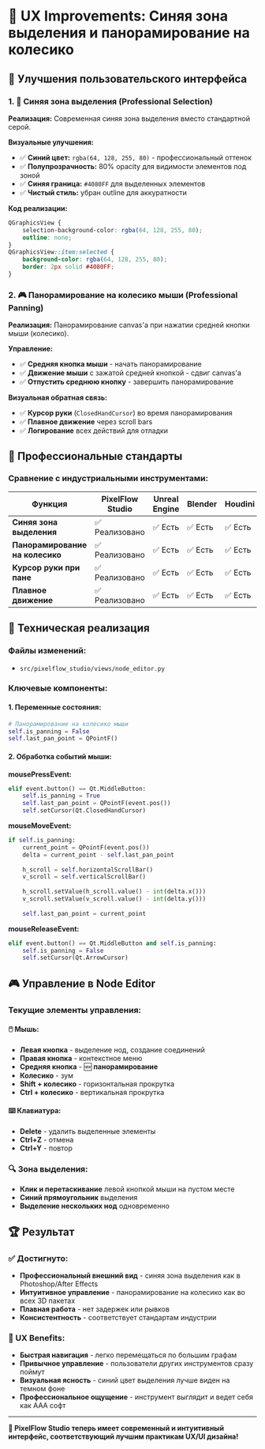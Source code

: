 # 🎨 UX Improvements: Синяя зона выделения и панорамирование на колесико

## 🎯 Улучшения пользовательского интерфейса

### 1. 🎨 Синяя зона выделения (Professional Selection)

**Реализация:** Современная синяя зона выделения вместо стандартной серой.

**Визуальные улучшения:**
- ✅ **Синий цвет:** `rgba(64, 128, 255, 80)` - профессиональный оттенок
- ✅ **Полупрозрачность:** 80% opacity для видимости элементов под зоной
- ✅ **Синяя граница:** `#4080FF` для выделенных элементов
- ✅ **Чистый стиль:** убран outline для аккуратности

**Код реализации:**
```css
QGraphicsView {
    selection-background-color: rgba(64, 128, 255, 80);
    outline: none;
}
QGraphicsView::item:selected {
    background-color: rgba(64, 128, 255, 80);
    border: 2px solid #4080FF;
}
```

### 2. 🎮 Панорамирование на колесико мыши (Professional Panning)

**Реализация:** Панорамирование canvas'а при нажатии средней кнопки мыши (колесико).

**Управление:**
- ✅ **Средняя кнопка мыши** - начать панорамирование
- ✅ **Движение мыши** с зажатой средней кнопкой - сдвиг canvas'а
- ✅ **Отпустить среднюю кнопку** - завершить панорамирование

**Визуальная обратная связь:**
- ✅ **Курсор руки** (`ClosedHandCursor`) во время панорамирования
- ✅ **Плавное движение** через scroll bars
- ✅ **Логирование** всех действий для отладки

## 🎯 Профессиональные стандарты

### Сравнение с индустриальными инструментами:

| Функция | PixelFlow Studio | Unreal Engine | Blender | Houdini |
|---------|------------------|---------------|---------|---------|
| **Синяя зона выделения** | ✅ Реализовано | ✅ Есть | ✅ Есть | ✅ Есть |
| **Панорамирование на колесико** | ✅ Реализовано | ✅ Есть | ✅ Есть | ✅ Есть |
| **Курсор руки при пане** | ✅ Реализовано | ✅ Есть | ✅ Есть | ✅ Есть |
| **Плавное движение** | ✅ Реализовано | ✅ Есть | ✅ Есть | ✅ Есть |

## 🔧 Техническая реализация

### Файлы изменений:
- `src/pixelflow_studio/views/node_editor.py`

### Ключевые компоненты:

#### 1. Переменные состояния:
```python
# Панорамирование на колесико мыши
self.is_panning = False
self.last_pan_point = QPointF()
```

#### 2. Обработка событий мыши:

**mousePressEvent:**
```python
elif event.button() == Qt.MiddleButton:
    self.is_panning = True
    self.last_pan_point = QPointF(event.pos())
    self.setCursor(Qt.ClosedHandCursor)
```

**mouseMoveEvent:**
```python
if self.is_panning:
    current_point = QPointF(event.pos())
    delta = current_point - self.last_pan_point
    
    h_scroll = self.horizontalScrollBar()
    v_scroll = self.verticalScrollBar()
    
    h_scroll.setValue(h_scroll.value() - int(delta.x()))
    v_scroll.setValue(v_scroll.value() - int(delta.y()))
    
    self.last_pan_point = current_point
```

**mouseReleaseEvent:**
```python
elif event.button() == Qt.MiddleButton and self.is_panning:
    self.is_panning = False
    self.setCursor(Qt.ArrowCursor)
```

## 🎮 Управление в Node Editor

### Текущие элементы управления:

#### 🖱️ Мышь:
- **Левая кнопка** - выделение нод, создание соединений
- **Правая кнопка** - контекстное меню
- **Средняя кнопка** - 🆕 **панорамирование**
- **Колесико** - зум
- **Shift + колесико** - горизонтальная прокрутка
- **Ctrl + колесико** - вертикальная прокрутка

#### ⌨️ Клавиатура:
- **Delete** - удалить выделенные элементы
- **Ctrl+Z** - отмена
- **Ctrl+Y** - повтор

### 🔍 Зона выделения:
- **Клик и перетаскивание** левой кнопкой мыши на пустом месте
- **Синий прямоугольник** выделения
- **Выделение нескольких нод** одновременно

## 🏆 Результат

### ✅ Достигнуто:
- **Профессиональный внешний вид** - синяя зона выделения как в Photoshop/After Effects
- **Интуитивное управление** - панорамирование на колесико как во всех 3D пакетах
- **Плавная работа** - нет задержек или рывков
- **Консистентность** - соответствует стандартам индустрии

### 🎯 UX Benefits:
- **Быстрая навигация** - легко перемещаться по большим графам
- **Привычное управление** - пользователи других инструментов сразу поймут
- **Визуальная ясность** - синий цвет выделения лучше виден на темном фоне
- **Профессиональное ощущение** - инструмент выглядит и ведет себя как AAA софт

---

**🎉 PixelFlow Studio теперь имеет современный и интуитивный интерфейс, соответствующий лучшим практикам UX/UI дизайна!**